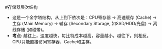 #存储器层次结构  
   *   这是一个金字塔结构，从上到下依次是：CPU寄存器 -> 高速缓存 (Cache) -> 主存 (Main Memory) -> 辅存 (Secondary Storage, 如SSD/HDD/光盘) -> 离线存储 (如磁带)。
*   **考点**: 越往上，速度越快，每比特成本越高，容量越小。越往下，则相反。CPU只能直接访问寄存器、Cache和主存。